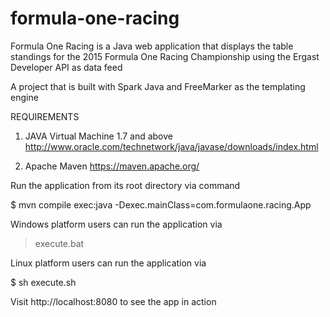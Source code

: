 # formula-one-racing
Formula One Racing is a Java web application that displays the table standings for the 2015 Formula One Racing Championship using the Ergast Developer API as data feed

A project that is built with Spark Java and FreeMarker as the templating engine

REQUIREMENTS

1. JAVA Virtual Machine 1.7 and above
http://www.oracle.com/technetwork/java/javase/downloads/index.html

2. Apache Maven
https://maven.apache.org/

Run the application from its root directory via command

$ mvn compile exec:java -Dexec.mainClass=com.formulaone.racing.App

Windows platform users can run the application via 

> execute.bat

Linux platform users can run the application via

$ sh execute.sh


Visit http://localhost:8080 to see the app in action 
